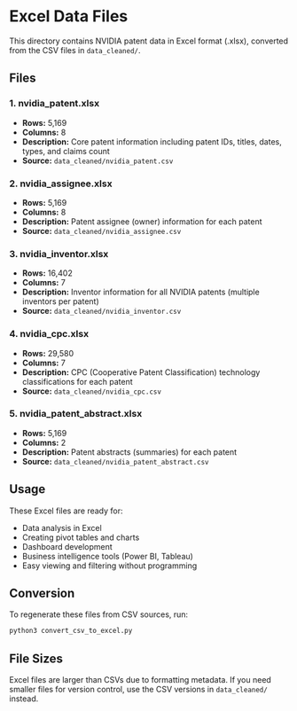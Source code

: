 # Excel Data Files

This directory contains NVIDIA patent data in Excel format (.xlsx), converted from the CSV files in `data_cleaned/`.

## Files

### 1. nvidia_patent.xlsx
- **Rows:** 5,169
- **Columns:** 8
- **Description:** Core patent information including patent IDs, titles, dates, types, and claims count
- **Source:** `data_cleaned/nvidia_patent.csv`

### 2. nvidia_assignee.xlsx
- **Rows:** 5,169
- **Columns:** 8
- **Description:** Patent assignee (owner) information for each patent
- **Source:** `data_cleaned/nvidia_assignee.csv`

### 3. nvidia_inventor.xlsx
- **Rows:** 16,402
- **Columns:** 7
- **Description:** Inventor information for all NVIDIA patents (multiple inventors per patent)
- **Source:** `data_cleaned/nvidia_inventor.csv`

### 4. nvidia_cpc.xlsx
- **Rows:** 29,580
- **Columns:** 7
- **Description:** CPC (Cooperative Patent Classification) technology classifications for each patent
- **Source:** `data_cleaned/nvidia_cpc.csv`

### 5. nvidia_patent_abstract.xlsx
- **Rows:** 5,169
- **Columns:** 2
- **Description:** Patent abstracts (summaries) for each patent
- **Source:** `data_cleaned/nvidia_patent_abstract.csv`

## Usage

These Excel files are ready for:
- Data analysis in Excel
- Creating pivot tables and charts
- Dashboard development
- Business intelligence tools (Power BI, Tableau)
- Easy viewing and filtering without programming

## Conversion

To regenerate these files from CSV sources, run:

```bash
python3 convert_csv_to_excel.py
```

## File Sizes

Excel files are larger than CSVs due to formatting metadata. If you need smaller files for version control, use the CSV versions in `data_cleaned/` instead.


